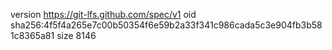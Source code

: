 version https://git-lfs.github.com/spec/v1
oid sha256:4f5f4a265e7c00b50354f6e59b2a33f341c986cada5c3e904fb3b581c8365a81
size 8146
